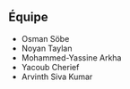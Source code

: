 ## Équipe
- Osman Söbe
- Noyan Taylan
- Mohammed-Yassine Arkha
- Yacoub Cherief
- Arvinth Siva Kumar
